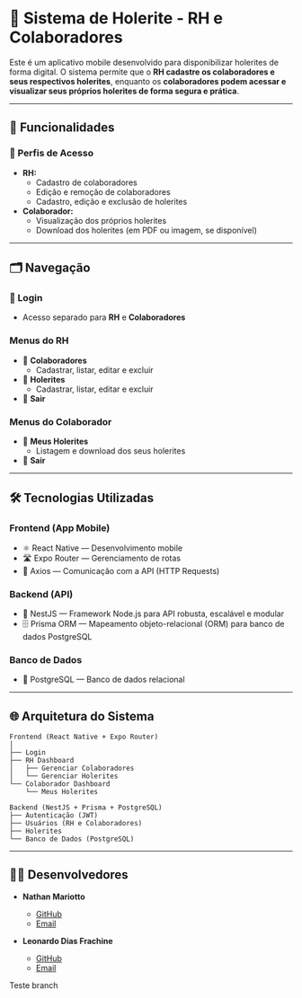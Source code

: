 # 📄 Sistema de Holerite - RH e Colaboradores

Este é um aplicativo mobile desenvolvido para disponibilizar holerites de forma digital. O sistema permite que o **RH cadastre os colaboradores e seus respectivos holerites**, enquanto os **colaboradores podem acessar e visualizar seus próprios holerites de forma segura e prática**.

---

## 🚀 Funcionalidades

### 👥 Perfis de Acesso

- **RH:**
  - Cadastro de colaboradores
  - Edição e remoção de colaboradores
  - Cadastro, edição e exclusão de holerites
- **Colaborador:**
  - Visualização dos próprios holerites
  - Download dos holerites (em PDF ou imagem, se disponível)

---

## 🗂️ Navegação

### 🔑 Login

- Acesso separado para **RH** e **Colaboradores**

### Menus do RH

- 👥 **Colaboradores**
  - Cadastrar, listar, editar e excluir
- 📑 **Holerites**
  - Cadastrar, listar, editar e excluir
- 🔐 **Sair**

### Menus do Colaborador

- 📄 **Meus Holerites**
  - Listagem e download dos seus holerites
- 🔐 **Sair**

---

## 🛠️ Tecnologias Utilizadas

### **Frontend (App Mobile)**

- ⚛️ React Native — Desenvolvimento mobile
- 🛣️ Expo Router — Gerenciamento de rotas
- 🔗 Axios — Comunicação com a API (HTTP Requests)

### **Backend (API)**

- 🚀 NestJS — Framework Node.js para API robusta, escalável e modular
- 🗄️ Prisma ORM — Mapeamento objeto-relacional (ORM) para banco de dados PostgreSQL

### **Banco de Dados**

- 🐘 PostgreSQL — Banco de dados relacional

---

## 🌐 Arquitetura do Sistema

```
Frontend (React Native + Expo Router)
│
├── Login
├── RH Dashboard
│   ├── Gerenciar Colaboradores
│   └── Gerenciar Holerites
└── Colaborador Dashboard
    └── Meus Holerites

Backend (NestJS + Prisma + PostgreSQL)
├── Autenticação (JWT)
├── Usuários (RH e Colaboradores)
├── Holerites
└── Banco de Dados (PostgreSQL)
```

---

## 👨‍💻 Desenvolvedores

- **Nathan Mariotto**

  - [GitHub](https://github.com/nathanmariott0)
  - [Email](mailto:nathanmariotto.dev@gmail.com)

- **Leonardo Dias Frachine**
  - [GitHub](https://github.com/Leonardo-frachine)
  - [Email](mailto:leonardo.frachine@outlook.com)

Teste branch
